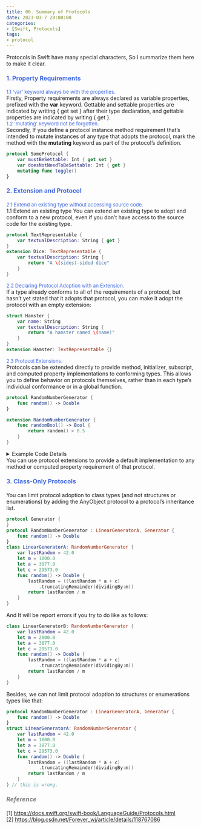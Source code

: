 ```yaml
---
title: 00. Summary of Protocols
date: 2023-03-7 20:00:00
categories: 
- [Swift, Protocols]
tags:
- protocol
---
```


Protocols in Swift have many special characters, So I summarize them here to make it clear.

#### <font size=3 color=#4169E1>1. Property Requirements</font>

<font size=2 color=#4169E1>1.1 'var' keyword always be with the properties.</font>      
Firstly, Property requirements are always declared as variable properties, prefixed with the <strong>var</strong> keyword. Gettable and settable properties are indicated by writing { get set } after their type declaration, and gettable properties are indicated by writing { get }.   
<font size=2 color=#4169E1>1.2 'mutating' keyword not be forgotten.</font>      
Secondly, If you define a protocol instance method requirement that’s intended to mutate instances of any type that adopts the protocol, mark the method with the <strong>mutating</strong> keyword as part of the protocol’s definition. 

```Swift 
protocol SomeProtocol {
    var mustBeSettable: Int { get set }
    var doesNotNeedToBeSettable: Int { get }
    mutating func toggle()
}
```
 
#### <font size=3 color=#4169E1>2. Extension and Protocol</font>
<font size=2 color=#4169E1>2.1 Extend an existing type without accessing source code.</font>      
1.1 Extend an existing type 
You can extend an existing type to adopt and conform to a new protocol, even if you don’t have access to the source code for the existing type.
```Swift
protocol TextRepresentable {
    var textualDescription: String { get }
}
extension Dice: TextRepresentable {
    var textualDescription: String {
        return "A \(sides)-sided dice"
    }
}
```
<font size=2 color=#4169E1>2.2 Declaring Protocol Adoption with an Extension.</font>     
If a type already conforms to all of the requirements of a protocol, but hasn’t yet stated that it adopts that protocol, you can make it adopt the protocol with an empty extension:
```Swift
struct Hamster {
    var name: String
    var textualDescription: String {
        return "A hamster named \(name)"
    }
}
extension Hamster: TextRepresentable {}
``` 
<font size=2 color=#4169E1>2.3 Protocol Extensions.</font>    
Protocols can be extended directly to provide method, initializer, subscript, and computed property implementations to conforming types. This allows you to define behavior on protocols themselves, rather than in each type’s individual conformance or in a global function.
```Swift
protocol RandomNumberGenerator {
    func random() -> Double
}

extension RandomNumberGenerator {
    func randomBool() -> Bool {
        return random() > 0.5
    }
}

```
<details>
<summary>Example Code Details</summary>

```Swift
protocol RandomNumberGenerator {
    func random() -> Double
}

extension RandomNumberGenerator {
    func randomBool() -> Bool {
        return random() > 0.5
    }
}

class LinearGeneratorA: RandomNumberGenerator {
    var lastRandom = 42.0
    let m = 1000.0
    let a = 3877.0
    let c = 29573.0
    func random() -> Double {
        lastRandom = ((lastRandom * a + c)
            .truncatingRemainder(dividingBy:m))
        return lastRandom / m
    }
}

class LinearGeneratorB: RandomNumberGenerator {
    var lastRandom = 42.0
    let m = 2000.0
    let a = 3877.0
    let c = 29573.0
    func random() -> Double {
        lastRandom = ((lastRandom * a + c)
            .truncatingRemainder(dividingBy:m))
        return lastRandom / m
    }
}

//Verify as follows:
let generatorA = LinearGeneratorA()
print("Here's a random number A: \(generatorA.random())")
print("And here's a random Boolean A: \(generatorA.randomBool())")

let generatorB = LinearGeneratorB()
print("Here's a random number B: \(generatorB.random())")
print("And here's a random Boolean B: \(generatorB.randomBool())")
```
</details>
You can use protocol extensions to provide a default implementation to any method or computed property requirement of that protocol.

#### <font size=3 color=#4169E1> 3. Class-Only Protocols</font>
You can limit protocol adoption to class types (and not structures or enumerations) by adding the AnyObject protocol to a protocol’s inheritance list.
```Swift
protocol Generator {
}
protocol RandomNumberGenerator : LinearGeneratorA, Generator {
    func random() -> Double
}
class LinearGeneratorA: RandomNumberGenerator {
    var lastRandom = 42.0
    let m = 1000.0
    let a = 3877.0
    let c = 29573.0
    func random() -> Double {
        lastRandom = ((lastRandom * a + c)
            .truncatingRemainder(dividingBy:m))
        return lastRandom / m
    }
}
```
And It will be report errors if you try to do like as follows:
```Swift
class LinearGeneratorB: RandomNumberGenerator {
    var lastRandom = 42.0
    let m = 2000.0
    let a = 3877.0
    let c = 29573.0
    func random() -> Double {
        lastRandom = ((lastRandom * a + c)
            .truncatingRemainder(dividingBy:m))
        return lastRandom / m
    }
}
```
Besides, we can not limit protocol adoption to structures or enumerations types like that:
```Swift
protocol RandomNumberGenerator : LinearGeneratorA, Generator {
    func random() -> Double
}
struct LinearGeneratorA: RandomNumberGenerator {
    var lastRandom = 42.0
    let m = 1000.0
    let a = 3877.0
    let c = 29573.0
    func random() -> Double {
        lastRandom = ((lastRandom * a + c)
            .truncatingRemainder(dividingBy:m))
        return lastRandom / m
    }
} // this is wrong.
```

#### <font size=3 color=gray>*Reference*</font>
[1] <https://docs.swift.org/swift-book/LanguageGuide/Protocols.html>  
[2] <https://blog.csdn.net/Forever_wj/article/details/118767086>
